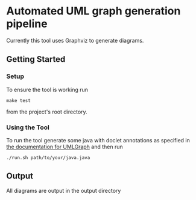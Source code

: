 # Automated UML graph generation pipeline

Currently this tool uses Graphviz to generate diagrams.  

## Getting Started

### Setup

To ensure the tool is working run 

```
make test
```

from the project's root directory.

### Using the Tool
To run the tool generate some java with doclet annotations as specified in [the documentation for UMLGraph](https://www.spinellis.gr/umlgraph/doc/index.html) and then run 

```
./run.sh path/to/your/java.java
```

## Output
All diagrams are output in the output directory